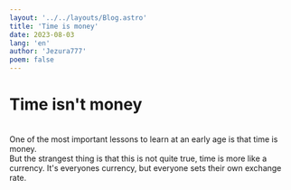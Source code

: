 ```yaml
---
layout: '../../layouts/Blog.astro'
title: 'Time is money'
date: 2023-08-03
lang: 'en'
author: 'Jezura777'
poem: false
---
```


# Time isn't money <br/>
<br/>One of the most important lessons to learn at an early age is that time is money. <br/>
But the strangest thing is that this is not quite true, time is more like a currency. It's everyones currency, but everyone sets their own exchange rate.
